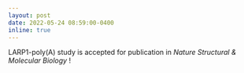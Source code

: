 ```yaml
---
layout: post
date: 2022-05-24 08:59:00-0400
inline: true
---
```


LARP1-poly(A) study is accepted for publication in _Nature Structural & Molecular Biology_ !
